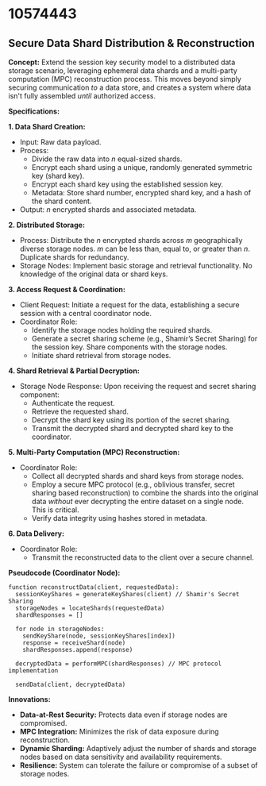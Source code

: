 # 10574443

## Secure Data Shard Distribution & Reconstruction

**Concept:** Extend the session key security model to a distributed data storage scenario, leveraging ephemeral data shards and a multi-party computation (MPC) reconstruction process. This moves beyond simply securing communication *to* a data store, and creates a system where data isn't fully assembled *until* authorized access.

**Specifications:**

**1. Data Shard Creation:**

*   Input: Raw data payload.
*   Process:
    *   Divide the raw data into *n* equal-sized shards.
    *   Encrypt each shard using a unique, randomly generated symmetric key (shard key).
    *   Encrypt each shard key using the established session key.
    *   Metadata: Store shard number, encrypted shard key, and a hash of the shard content.
*   Output: *n* encrypted shards and associated metadata.

**2. Distributed Storage:**

*   Process: Distribute the *n* encrypted shards across *m* geographically diverse storage nodes. *m* can be less than, equal to, or greater than *n*. Duplicate shards for redundancy.
*   Storage Nodes: Implement basic storage and retrieval functionality. No knowledge of the original data or shard keys.

**3. Access Request & Coordination:**

*   Client Request: Initiate a request for the data, establishing a secure session with a central coordinator node.
*   Coordinator Role:
    *   Identify the storage nodes holding the required shards.
    *   Generate a secret sharing scheme (e.g., Shamir’s Secret Sharing) for the session key. Share components with the storage nodes.
    *   Initiate shard retrieval from storage nodes.

**4. Shard Retrieval & Partial Decryption:**

*   Storage Node Response: Upon receiving the request and secret sharing component:
    *   Authenticate the request.
    *   Retrieve the requested shard.
    *   Decrypt the shard key using its portion of the secret sharing.
    *   Transmit the decrypted shard and decrypted shard key to the coordinator.

**5. Multi-Party Computation (MPC) Reconstruction:**

*   Coordinator Role:
    *   Collect all decrypted shards and shard keys from storage nodes.
    *   Employ a secure MPC protocol (e.g., oblivious transfer, secret sharing based reconstruction) to combine the shards into the original data *without* ever decrypting the entire dataset on a single node. This is critical.
    *   Verify data integrity using hashes stored in metadata.

**6. Data Delivery:**

*   Coordinator Role:
    *   Transmit the reconstructed data to the client over a secure channel.

**Pseudocode (Coordinator Node):**

```
function reconstructData(client, requestedData):
  sessionKeyShares = generateKeyShares(client) // Shamir's Secret Sharing
  storageNodes = locateShards(requestedData)
  shardResponses = []

  for node in storageNodes:
    sendKeyShare(node, sessionKeyShares[index])
    response = receiveShard(node)
    shardResponses.append(response)

  decryptedData = performMPC(shardResponses) // MPC protocol implementation

  sendData(client, decryptedData)
```

**Innovations:**

*   **Data-at-Rest Security:** Protects data even if storage nodes are compromised.
*   **MPC Integration:** Minimizes the risk of data exposure during reconstruction.
*   **Dynamic Sharding:** Adaptively adjust the number of shards and storage nodes based on data sensitivity and availability requirements.
*   **Resilience:** System can tolerate the failure or compromise of a subset of storage nodes.